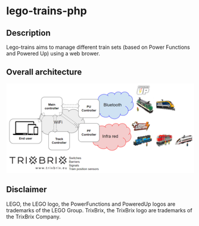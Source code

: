 # lego-trains-php

## Description
Lego-trains aims to manage different train sets (based on Power Functions and Powered Up) using a web brower.

## Overall architecture
![Overall architecture](/img/docs/overall-architecture.png?raw=true "Overall architecture")

## Disclaimer
LEGO, the LEGO logo, the PowerFunctions and PoweredUp logos are trademarks of the LEGO Group.
TrixBrix, the TrixBrix logo are trademarks of the TrixBrix Company.
